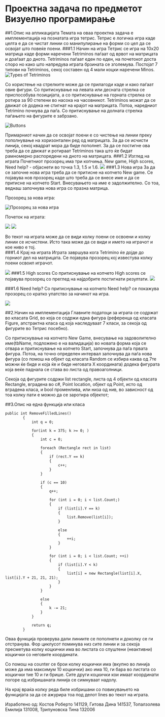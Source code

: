 # Проектна задача по предметот Визуелно програмирање
##1.Опис на апликацијата
Темата на оваа проектна задача е имплементација на познатата игра тетрис. Тетрис е логичка игра каде целта е да се чистат линии со манипулирање на форми со цел да се освојат што повеќе поени.
###1.1 Начин на игра
Тетрис се игра на 10x20 матрица каде форми наречени Tetriminos паѓаат од врвот на матрицата и доаѓаат до дното. Tetriminos паѓаат еден по еден, на почетокот доста споро но како што напредува играта брзината се зголемува. Постојат 7 типови на Tetriminos, секој составен од 4 мали коцки наречени Minos.
![](https://github.com/DinaGitova/tetris-game/blob/master/screenshots/typesoftminos.png "Types of Tetriminos")

Со користење на стрелките може да се прилагоди каде и како паѓаат овие фигури. Со притиснување на левата или десната стрелка се приспособува позицијата, а со притиснување на горната стрелка се ротира за 90 степени во насока на часовникот. Tetriminos можат да се движат сè додека не стигнат на крајот на матрицата. Потоа, наредниот Tetrimino почнува да паѓа. Со притиснување на долната стрелка паѓањето на фигурите е забрзано.

![](https://github.com/DinaGitova/tetris-game/blob/master/screenshots/arrows.png "Buttons")

Примарниот начин да се освојат поени е со чистење на линии преку пополнување на хоризонтален ред од матрицата. За да се исчисти линија, секој квадрат мора да биде пополнет. За да се постигне ова треба да се движат и ротираат Tetriminos така што ќе бидат рамномерно распоредени на дното на матрицата.
###1.2 Изглед на играта 
Почетниот прозорец има три копчиња. New game, High scores, Need help? - објаснети во точка 1.3, 1.5 и 1.6. 
![](https://github.com/DinaGitova/tetris-game/blob/master/screenshots/intf.png)
###1.3 Нова игра
За да се започне нова игра треба да се притисне на копчето New game. Се појавува нов прозорец каде што треба да се внесе име и да се притисне на копчето Start. Внесувањето на име е задолжително. Со тоа, веднаш започнува нова игра со празна матрица.

Прозорец за нова игра:

![Прозорец за нова игра](https://github.com/DinaGitova/tetris-game/blob/master/screenshots/newgame.png)

Почеток на играта:

![](https://github.com/DinaGitova/tetris-game/blob/master/screenshots/start.png)
![](https://github.com/DinaGitova/tetris-game/blob/master/screenshots/play.png)

Во текот на играта може да се види колку поени се освоени и колку линии се исчистени. Исто така може да се види и името на играчот и кое ниво е тој.  
###1.4 Крај на играта
Играта завршува кога Tetrimino ќе дојде до горниот дел на матрицата. Се појавува прозорец кој известува колку поени освоил играчот.

![](https://github.com/DinaGitova/tetris-game/blob/master/screenshots/end.png)
###1.5 High scores
Со притиснување на копчето High scores се појавува прозорец со преглед на најдобрите постигнати резултати. 
![](https://github.com/DinaGitova/tetris-game/blob/master/screenshots/highscore.png)

###1.6 Need help?
Со притиснување на копчето Need help? се покажува прозорец со кратко упатство за начинот на игра. 

![](https://github.com/DinaGitova/tetris-game/blob/master/screenshots/needhelp.png)

##2.Начин на имплементација
Главните податоци за играта се содржат во класата Grid, во која се содржи една фигура (референца од класата Figure, апстрактна класа од која наследуваат 7 класи, за секоја од фигурите во Тетрис посебно). 

Со притиснување на копчето New Game, внесување на задоволително име(tbName, подложено е на валидација) во новата форма која се отвара и притиснување на копчето Start, започнува да паѓа првата фигура. Потоа, на точно определен интервал започнува да паѓа нова фигура (со помош на објект од класата Random се избира каква од 7те можни ќе биде и која ќе и биде неговата X координата) додека фигурата која веќе паднала се става во листа од правоаголници. 

Секоја од фигурите содржи list<Rectangle> rectangle, листа од 4 објекти од класата Rectangle, вградена во c#, Point location, објект од Point, исто од вградена класа, и bool променлива, или низа од нив, во зависност од тоа колку пати е можно да се заротира објектот;

##3.Опис на една функција или класа
```
public int RemoveFilledLines()
        {
            int q = 0;

            for(int k = 375; k >= 0; )
            {
                int c = 0;

                foreach (Rectangle rect in list)
                {
                    if (rect.Y == k)
                    {
                        c++;
                    }
                }

                if (c == 10)
                {
                    q++;

                    for (int i = 0; i < list.Count;)
                    {
                        if (list[i].Y == k)
                        {
                            list.Remove(list[i]);
                        }

                        else
                        {
                            ++i;
                        }
                    }

                    for (int i = 0; i < list.Count; ++i)
                    {
                        if (list[i].Y < k)
                        {
                            list[i] = new Rectangle(list[i].X, list[i].Y + 21, 21, 21);
                        }
                    }
                }

                else
                {
                    k -= 21;
                }
            }

            return q;
        }
```
Оваа функција проверува дали линиите се пополнети и доколку се ги отстранува. Фор циклусот поминува низ сите линии и за секоја пресметува колку коцкички има во листата со спуштени (неактивни) коцкички со неговите координати. 

Со помош на counter се брои колку коцкички има (вкупно во линија може да има максимум 10 коцкички) ако има 10, ги бара во листата со коцкички тие 10 и ги брише.
Сите други коцкички кои имаат координати погоре од избришаната линија се симнуваат надолу.

На крај враќа колку реда биле избришани со повикувањето на функцијата за да се ажурира тоа под делот lines во текот на играта.

Изработено од: Костов Роберто 141129, Гитова Дина 141537, Топалзолева Емилија 131008, Трипуновска Тина 132006

